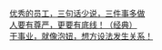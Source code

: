   
[优秀的员工，三句话少说，三件事多做](http://www.dianyue.me/archives/948/ddfua0iszhnmlzya/)  
[人要有尊严，更要有底线！（经典）](http://www.dianyue.me/archives/943/k6du3m6b5cclgfz6/)  
[干事业，就像泡妞，想方设法发生关系！](http://www.dianyue.me/archives/943/idsnx8jjt8y6edto/)